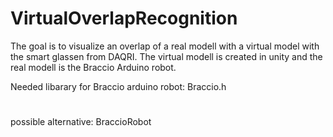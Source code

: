# VirtualOverlapRecognition
The goal is to visualize an overlap of a real modell with a virtual model with the smart glassen from DAQRI. The virtual modell is created in unity and the real modell is the Braccio Arduino robot. 

Needed libarary for Braccio arduino robot: 
Braccio.h
#
possible alternative: BraccioRobot
